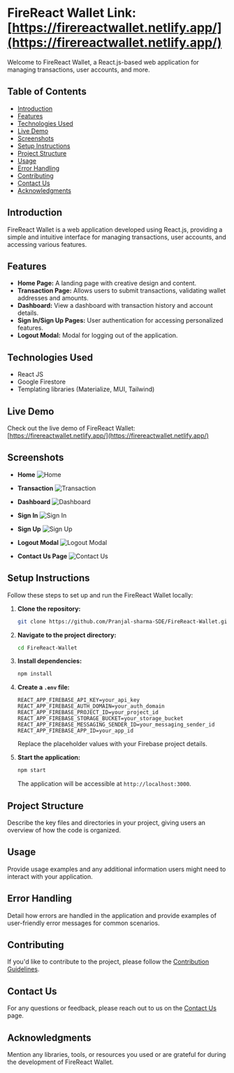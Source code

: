 # FireReact Wallet Link:[https://firereactwallet.netlify.app/](https://firereactwallet.netlify.app/)

Welcome to FireReact Wallet, a React.js-based web application for managing transactions, user accounts, and more.

## Table of Contents

- [Introduction](#introduction)
- [Features](#features)
- [Technologies Used](#technologies-used)
- [Live Demo](#live-demo)
- [Screenshots](#screenshots)
- [Setup Instructions](#setup-instructions)
- [Project Structure](#project-structure)
- [Usage](#usage)
- [Error Handling](#error-handling)
- [Contributing](#contributing)
- [Contact Us](#contact-us)
- [Acknowledgments](#acknowledgments)

## Introduction

FireReact Wallet is a web application developed using React.js, providing a simple and intuitive interface for managing transactions, user accounts, and accessing various features.

## Features

- **Home Page:** A landing page with creative design and content.
- **Transaction Page:** Allows users to submit transactions, validating wallet addresses and amounts.
- **Dashboard:** View a dashboard with transaction history and account details.
- **Sign In/Sign Up Pages:** User authentication for accessing personalized features.
- **Logout Modal:** Modal for logging out of the application.

## Technologies Used

- React JS
- Google Firestore
- Templating libraries (Materialize, MUI, Tailwind)

## Live Demo

Check out the live demo of FireReact Wallet: [https://firereactwallet.netlify.app/](https://firereactwallet.netlify.app/)

## Screenshots

- **Home**
  ![Home](https://res.cloudinary.com/dqhyudo4x/image/upload/v1707712095/2_hlekwi.jpg)
  
- **Transaction**
  ![Transaction](https://res.cloudinary.com/dqhyudo4x/image/upload/v1707712096/WhatsApp_Image_2024-02-12_at_09.55.07_227f33d9_cghlnf.jpg)

- **Dashboard**
  ![Dashboard](https://res.cloudinary.com/dqhyudo4x/image/upload/v1707712095/WhatsApp_Image_2024-02-12_at_09.55.06_c32c2f33_kd9apg.jpg)

- **Sign In**
  ![Sign In](https://res.cloudinary.com/dqhyudo4x/image/upload/v1707712095/sihnup_yv3cck.jpg)

- **Sign Up**
  ![Sign Up](https://res.cloudinary.com/dqhyudo4x/image/upload/v1707712095/register_pscpse.jpg)

- **Logout Modal**
  ![Logout Modal](https://res.cloudinary.com/dqhyudo4x/image/upload/v1707712095/logout_e88cjb.jpg)

- **Contact Us Page**
  ![Contact Us](https://res.cloudinary.com/dqhyudo4x/image/upload/v1707712338/WhatsApp_Image_2024-02-12_at_10.02.11_575103d6_whrcqa.jpg)

## Setup Instructions

Follow these steps to set up and run the FireReact Wallet locally:

1. **Clone the repository:**
   ```bash
   git clone https://github.com/Pranjal-sharma-SDE/FireReact-Wallet.git
   ```

2. **Navigate to the project directory:**
   ```bash
   cd FireReact-Wallet
   ```

3. **Install dependencies:**
   ```bash
   npm install
   ```

4. **Create a `.env` file:**
   ```env
   REACT_APP_FIREBASE_API_KEY=your_api_key
   REACT_APP_FIREBASE_AUTH_DOMAIN=your_auth_domain
   REACT_APP_FIREBASE_PROJECT_ID=your_project_id
   REACT_APP_FIREBASE_STORAGE_BUCKET=your_storage_bucket
   REACT_APP_FIREBASE_MESSAGING_SENDER_ID=your_messaging_sender_id
   REACT_APP_FIREBASE_APP_ID=your_app_id
   ```

   Replace the placeholder values with your Firebase project details.

5. **Start the application:**
   ```bash
   npm start
   ```

   The application will be accessible at `http://localhost:3000`.

## Project Structure

Describe the key files and directories in your project, giving users an overview of how the code is organized.

## Usage

Provide usage examples and any additional information users might need to interact with your application.

## Error Handling

Detail how errors are handled in the application and provide examples of user-friendly error messages for common scenarios.

## Contributing

If you'd like to contribute to the project, please follow the [Contribution Guidelines](CONTRIBUTING.md).

## Contact Us

For any questions or feedback, please reach out to us on the [Contact Us](https://firereactwallet.netlify.app/contact) page.

## Acknowledgments

Mention any libraries, tools, or resources you used or are grateful for during the development of FireReact Wallet.



